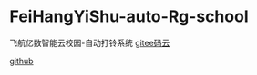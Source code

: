 # FeiHangYiShu-auto-Rg-school
飞航亿数智能云校园-自动打铃系统
<a href="https://gitee.com/yuxiangwang0525/FeiHangYiShu-auto-Rg-school/">gitee码云</a>

<a href="https://github.com/yuxiangwang0525/FeiHangYiShu-auto-Rg-school/">github</a>
